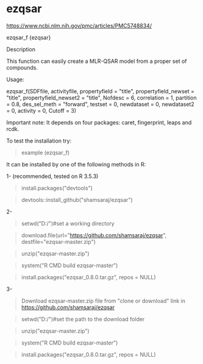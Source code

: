 # ezqsar
https://www.ncbi.nlm.nih.gov/pmc/articles/PMC5748834/

ezqsar_f {ezqsar}	

Description

This function can easily create a MLR-QSAR model from a proper set of compounds.

Usage:

ezqsar_f(SDFfile, activityfile, propertyfield = "title",
  propertyfield_newset = "title", propertyfield_newset2 = "title",
  Nofdesc = 6, correlation = 1, partition = 0.8,
  des_sel_meth = "forward", testset = 0, newdataset = 0,
  newdataset2 = 0, activity = 0, Cutoff = 3)
  
  Important note: It depends on four packages: caret, fingerprint, leaps and rcdk.
  
To test the installation try: 
> example (ezqsar_f)

It can be installed by one of the following methods in R:

1- (recommended, tested on R 3.5.3)

>install.packages("devtools")

>devtools::install_github("shamsaraj/ezqsar")

2-

>setwd("D:/")#set a working directory

>download.file(url="https://github.com/shamsaraj/ezqsar", destfile="ezqsar-master.zip")

>unzip("ezqsar-master.zip")

>system("R CMD build ezqsar-master")

>install.packages("ezqsar_0.8.0.tar.gz", repos = NULL)

3-

>Download ezqsar-master.zip file from "clone or download" link in https://github.com/shamsaraj/ezqsar

>setwd("D:/")#set the path to the download folder

>unzip("ezqsar-master.zip")

>system("R CMD build ezqsar-master")

>install.packages("ezqsar_0.8.0.tar.gz", repos = NULL)




